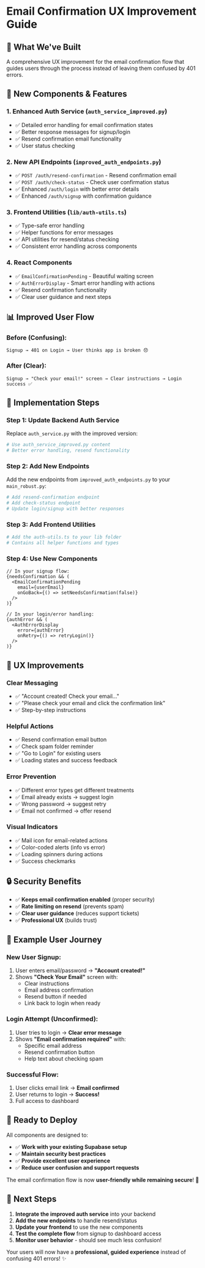 # Email Confirmation UX Improvement Guide

## 🎯 What We've Built

A comprehensive UX improvement for the email confirmation flow that guides users through the process instead of leaving them confused by 401 errors.

## 🚀 New Components & Features

### 1. **Enhanced Auth Service** (`auth_service_improved.py`)
- ✅ Detailed error handling for email confirmation states
- ✅ Better response messages for signup/login
- ✅ Resend confirmation email functionality
- ✅ User status checking

### 2. **New API Endpoints** (`improved_auth_endpoints.py`)
- ✅ `POST /auth/resend-confirmation` - Resend confirmation email
- ✅ `POST /auth/check-status` - Check user confirmation status
- ✅ Enhanced `/auth/login` with better error details
- ✅ Enhanced `/auth/signup` with confirmation guidance

### 3. **Frontend Utilities** (`lib/auth-utils.ts`)
- ✅ Type-safe error handling
- ✅ Helper functions for error messages
- ✅ API utilities for resend/status checking
- ✅ Consistent error handling across components

### 4. **React Components**
- ✅ `EmailConfirmationPending` - Beautiful waiting screen
- ✅ `AuthErrorDisplay` - Smart error handling with actions
- ✅ Resend confirmation functionality
- ✅ Clear user guidance and next steps

## 📊 Improved User Flow

### **Before (Confusing):**
```
Signup → 401 on Login → User thinks app is broken 😞
```

### **After (Clear):**
```
Signup → "Check your email!" screen → Clear instructions → Login success ✅
```

## 🔧 Implementation Steps

### **Step 1: Update Backend Auth Service**
Replace `auth_service.py` with the improved version:
```python
# Use auth_service_improved.py content
# Better error handling, resend functionality
```

### **Step 2: Add New Endpoints**
Add the new endpoints from `improved_auth_endpoints.py` to your `main_robust.py`:
```python
# Add resend-confirmation endpoint
# Add check-status endpoint  
# Update login/signup with better responses
```

### **Step 3: Add Frontend Utilities**
```bash
# Add the auth-utils.ts to your lib folder
# Contains all helper functions and types
```

### **Step 4: Use New Components**
```tsx
// In your signup flow:
{needsConfirmation && (
  <EmailConfirmationPending 
    email={userEmail} 
    onGoBack={() => setNeedsConfirmation(false)} 
  />
)}

// In your login/error handling:
{authError && (
  <AuthErrorDisplay 
    error={authError} 
    onRetry={() => retryLogin()} 
  />
)}
```

## 🎨 UX Improvements

### **Clear Messaging**
- ✅ "Account created! Check your email..."
- ✅ "Please check your email and click the confirmation link"
- ✅ Step-by-step instructions

### **Helpful Actions**
- ✅ Resend confirmation email button
- ✅ Check spam folder reminder
- ✅ "Go to Login" for existing users
- ✅ Loading states and success feedback

### **Error Prevention**
- ✅ Different error types get different treatments
- ✅ Email already exists → suggest login
- ✅ Wrong password → suggest retry
- ✅ Email not confirmed → offer resend

### **Visual Indicators**
- ✅ Mail icon for email-related actions
- ✅ Color-coded alerts (info vs error)
- ✅ Loading spinners during actions
- ✅ Success checkmarks

## 🔒 Security Benefits

- ✅ **Keeps email confirmation enabled** (proper security)
- ✅ **Rate limiting on resend** (prevents spam)
- ✅ **Clear user guidance** (reduces support tickets)
- ✅ **Professional UX** (builds trust)

## 📝 Example User Journey

### **New User Signup:**
1. User enters email/password → **"Account created!"**
2. Shows **"Check Your Email"** screen with:
   - Clear instructions
   - Email address confirmation
   - Resend button if needed
   - Link back to login when ready

### **Login Attempt (Unconfirmed):**
1. User tries to login → **Clear error message**
2. Shows **"Email confirmation required"** with:
   - Specific email address
   - Resend confirmation button
   - Help text about checking spam

### **Successful Flow:**
1. User clicks email link → **Email confirmed**
2. User returns to login → **Success!**
3. Full access to dashboard

## 🚀 Ready to Deploy

All components are designed to:
- ✅ **Work with your existing Supabase setup**
- ✅ **Maintain security best practices**
- ✅ **Provide excellent user experience**
- ✅ **Reduce user confusion and support requests**

The email confirmation flow is now **user-friendly while remaining secure**! 🎉

## 🔧 Next Steps

1. **Integrate the improved auth service** into your backend
2. **Add the new endpoints** to handle resend/status
3. **Update your frontend** to use the new components
4. **Test the complete flow** from signup to dashboard access
5. **Monitor user behavior** - should see much less confusion!

Your users will now have a **professional, guided experience** instead of confusing 401 errors! ✨
